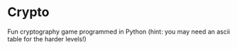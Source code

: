# Crypto
Fun cryptography game programmed in Python (hint: you may need an ascii table for the harder levels!)
